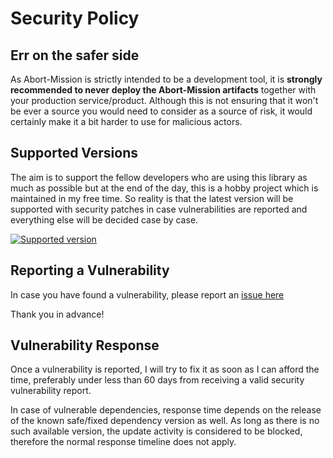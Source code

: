 # Security Policy

## Err on the safer side

As Abort-Mission is strictly intended to be a development tool, it is **strongly
recommended to never deploy the Abort-Mission artifacts** together with your 
production service/product. Although this is not ensuring that it won't be ever a 
source you would need to consider as a source of risk, it would certainly make it 
a bit harder to use for malicious actors.

## Supported Versions

The aim is to support the fellow developers who are using this library as much as
possible but at the end of the day, this is a hobby project which is maintained in
my free time. So reality is that the latest version will be supported with security
patches in case vulnerabilities are reported and everything else will be decided
case by case.

[![Supported version](https://img.shields.io/github/v/tag/nagyesta/abort-mission?color=green&logo=git&label=Supported%20version&sort=semver)](https://img.shields.io/github/v/tag/nagyesta/abort-mission?color=green&logo=git&label=Supported%20version&sort=semver)

## Reporting a Vulnerability

In case you have found a vulnerability, please report an [issue here](https://github.com/nagyesta/abort-mission/issues)

Thank you in advance!

## Vulnerability Response

Once a vulnerability is reported, I will try to fix it as soon as I can afford
the time, preferably under less than 60 days from receiving a valid security 
vulnerability report.

In case of vulnerable dependencies, response time depends on the release of the
known safe/fixed dependency version as well. As long as there is no such 
available version, the update activity is considered to be blocked, therefore 
the normal response timeline does not apply.
